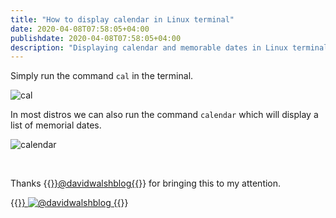 ```yaml
---
title: "How to display calendar in Linux terminal"
date: 2020-04-08T07:58:05+04:00
publishdate: 2020-04-08T07:58:05+04:00
description: "Displaying calendar and memorable dates in Linux terminal using the cal and calendar commands."
---
```



Simply run the command `cal` in the terminal.

![cal](https://res.cloudinary.com/oorkan/image/upload/v1587322819/blog/img/topics/linux/cal_sdgbis.jpg)

In most distros we can also run the command `calendar` which will display a list of memorial dates.

![calendar](https://res.cloudinary.com/oorkan/image/upload/v1587322870/blog/img/topics/linux/calendar_dlu7ep.jpg)

&nbsp;

Thanks {{<a href="https://twitter.com/davidwalshblog" target="_blank" rel="noopener noreferrer">}}@davidwalshblog{{</a>}} for bringing this to my attention.

{{<a href="https://twitter.com/davidwalshblog" target="_blank" rel="noopener noreferrer">}}
![@davidwalshblog](https://res.cloudinary.com/oorkan/image/upload/v1587322963/blog/img/topics/linux/davidwalshblog_oafgot.jpg)
{{</a>}}